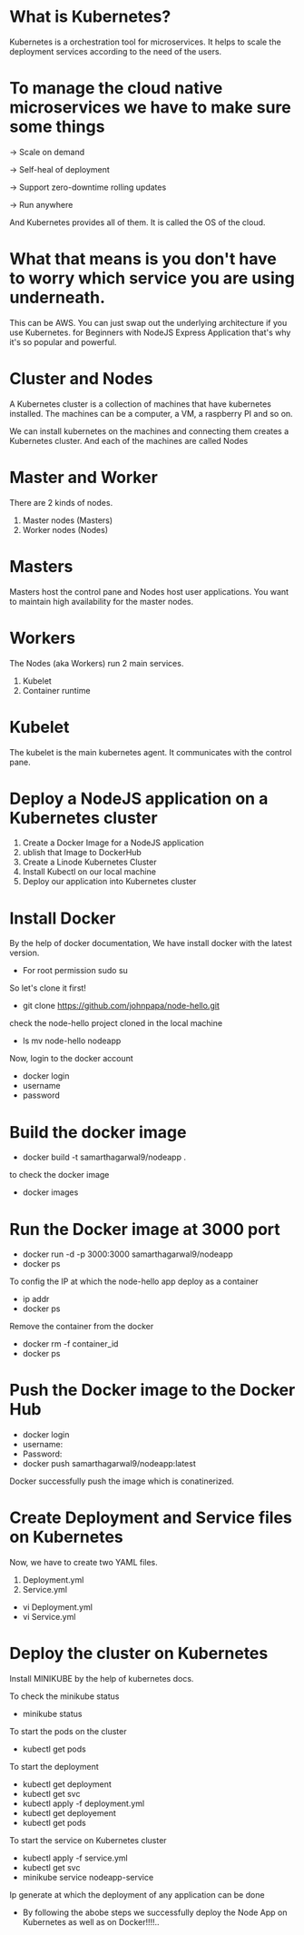 # What is Kubernetes?

Kubernetes is a orchestration tool for microservices. It helps to scale the deployment services according to the need of the users.

# To manage the cloud native microservices we have to make sure some things

-> Scale on demand

-> Self-heal of deployment 
 
-> Support zero-downtime rolling updates

-> Run anywhere

And Kubernetes provides all of them. It is called the OS of the cloud.

# What that means is you don't have to worry which service you are using underneath. 

This can be AWS. You can just swap out the underlying architecture if you use Kubernetes. for Beginners with NodeJS Express Application that's why it's so popular and powerful.

# Cluster and Nodes

A Kubernetes cluster is a collection of machines that have kubernetes installed. The machines can be a computer, a VM, a raspberry PI and so on.

We can install kubernetes on the machines and connecting them creates a Kubernetes cluster. And each of the machines are called Nodes

# Master and Worker
There are 2 kinds of nodes.

1. Master nodes (Masters)
2. Worker nodes (Nodes)
# Masters

Masters host the control pane and Nodes host user applications. You want to maintain high availability for the master nodes.

# Workers
The Nodes (aka Workers) run 2 main services.

1. Kubelet
2. Container runtime
# Kubelet

The kubelet is the main kubernetes agent. It communicates with the control pane.

# Deploy a NodeJS application on a Kubernetes cluster

1. Create a Docker Image for a NodeJS application
2. ublish that Image to DockerHub
3. Create a Linode Kubernetes Cluster
4. Install Kubectl on our local machine
5. Deploy our application into Kubernetes cluster

# Install Docker  

By the help of docker documentation, We have install docker with the latest version.

* For root permission
sudo su

So let's clone it first!
* git clone https://github.com/johnpapa/node-hello.git

check the node-hello project cloned in the local machine
* ls
mv node-hello nodeapp

Now, login to the docker account
* docker login
* username
* password

# Build the docker image

* docker build -t samarthagarwal9/nodeapp .

to check the docker image
* docker images

# Run the Docker image at 3000 port
* docker run -d -p 3000:3000 samarthagarwal9/nodeapp
* docker ps

To config the IP at which the node-hello app deploy as a container 
* ip addr
* docker ps

Remove the container from the docker 
* docker rm -f container_id
* docker ps

# Push the Docker image to the Docker Hub 
* docker login 
* username:
* Password:
* docker push samarthagarwal9/nodeapp:latest

Docker successfully push the image which is conatinerized.
# Create Deployment and Service files on Kubernetes

Now, we have to create two YAML files.
1. Deployment.yml
2. Service.yml

* vi Deployment.yml 
* vi Service.yml

# Deploy the cluster on Kubernetes

Install MINIKUBE by the help of kubernetes docs.

To check the minikube status 
* minikube status

To start the pods on the cluster
* kubectl get pods 

To start the deployment 
* kubectl get deployment 
* kubectl get svc
* kubectl apply -f deployment.yml 
* kubectl get deployement
* kubectl get pods

To start the service on Kubernetes cluster
* kubectl apply -f service.yml
* kubectl get svc
* minikube service nodeapp-service

Ip generate at which the deployment of any application can be done 


* By following the abobe steps we successfully deploy the Node App on Kubernetes as well as on Docker!!!!.. 